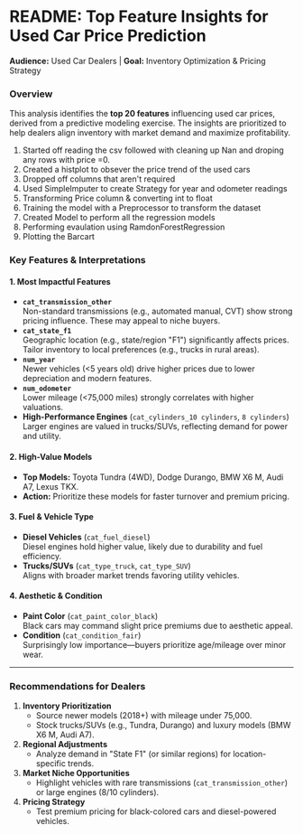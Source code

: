 # README: Top Feature Insights for Used Car Price Prediction  
**Audience:** Used Car Dealers | **Goal:** Inventory Optimization & Pricing Strategy  

### **Overview**  
This analysis identifies the **top 20 features** influencing used car prices, derived from a predictive modeling exercise. The insights are prioritized to help dealers align inventory with market demand and maximize profitability.  

1. Started off reading the csv followed with cleaning up Nan and droping any rows with price =0. 
2. Created a histplot to obsever the price trend of the used cars
3. Dropped off columns that aren't required
4. Used SimpleImputer to create Strategy for year and odometer readings
5. Transforming Price column & converting int to float
6. Training the model with a Preprocessor to transform the dataset
7. Created Model to perform all the regression models
8. Performing evaulation using RamdonForestRegression
9. Plotting the Barcart

### **Key Features & Interpretations**  
#### **1. Most Impactful Features**  
- **`cat_transmission_other`**  
  Non-standard transmissions (e.g., automated manual, CVT) show strong pricing influence. These may appeal to niche buyers.  
- **`cat_state_f1`**  
  Geographic location (e.g., state/region "F1") significantly affects prices. Tailor inventory to local preferences (e.g., trucks in rural areas).  
- **`num_year`**  
  Newer vehicles (<5 years old) drive higher prices due to lower depreciation and modern features.  
- **`num_odometer`**  
  Lower mileage (<75,000 miles) strongly correlates with higher valuations.  
- **High-Performance Engines** (`cat_cylinders_10 cylinders`, `8 cylinders`)  
  Larger engines are valued in trucks/SUVs, reflecting demand for power and utility.  

#### **2. High-Value Models**  
- **Top Models:** Toyota Tundra (4WD), Dodge Durango, BMW X6 M, Audi A7, Lexus TKX.  
- **Action:** Prioritize these models for faster turnover and premium pricing.  

#### **3. Fuel & Vehicle Type**  
- **Diesel Vehicles** (`cat_fuel_diesel`)  
  Diesel engines hold higher value, likely due to durability and fuel efficiency.  
- **Trucks/SUVs** (`cat_type_truck`, `cat_type_SUV`)  
  Aligns with broader market trends favoring utility vehicles.  

#### **4. Aesthetic & Condition**  
- **Paint Color** (`cat_paint_color_black`)  
  Black cars may command slight price premiums due to aesthetic appeal.  
- **Condition** (`cat_condition_fair`)  
  Surprisingly low importance—buyers prioritize age/mileage over minor wear.  

---

### **Recommendations for Dealers**  
1. **Inventory Prioritization**  
   - Source newer models (2018+) with mileage under 75,000.  
   - Stock trucks/SUVs (e.g., Tundra, Durango) and luxury models (BMW X6 M, Audi A7).  
2. **Regional Adjustments**  
   - Analyze demand in "State F1" (or similar regions) for location-specific trends.  
3. **Market Niche Opportunities**  
   - Highlight vehicles with rare transmissions (`cat_transmission_other`) or large engines (8/10 cylinders).  
4. **Pricing Strategy**  
   - Test premium pricing for black-colored cars and diesel-powered vehicles.  
